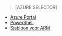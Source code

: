 > [AZURE.SELECTOR]
- [Azure Portal](../articles/virtual-network/virtual-networks-create-vnetpeering-arm-portal.md)
- [PowerShell](../articles/virtual-network/virtual-networks-create-vnetpeering-arm-ps.md)
- [Sjabloon voor ARM](../articles/virtual-network/virtual-networks-create-vnetpeering-arm-template-click.md)